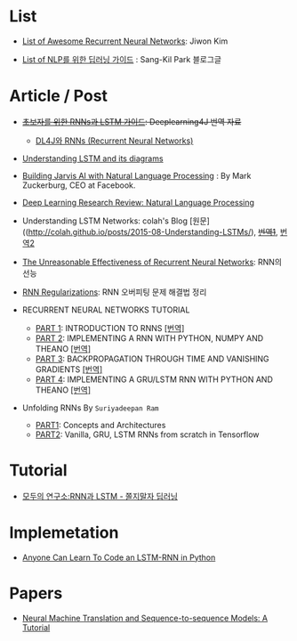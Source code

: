 # List

- [List of Awesome Recurrent Neural Networks](https://github.com/kjw0612/awesome-rnn): Jiwon Kim

- [List of NLP를 위한 딥러닝 가이드](http://docs.likejazz.com/deep-learning-for-nlp/#nlp) : Sang-Kil Park 블로그글

# Article / Post

- <del>[초보자를 위한 RNNs과 LSTM 가이드](https://deeplearning4j.org/kr/lstm): Deeplearning4J 번역 자료 </del>
  - [DL4J와 RNNs (Recurrent Neural Networks)](https://deeplearning4j.org/kr/usingrnns)

 - [Understanding LSTM and its diagrams](https://medium.com/@shiyan/understanding-lstm-and-its-diagrams-37e2f46f1714)

* [Building Jarvis AI with Natural Language Processing](https://www.facebook.com/notes/mark-zuckerberg/building-jarvis/10154361492931634?utm_source=mybridge&utm_medium=blog&utm_campaign=read_more) : By Mark Zuckerburg, CEO at Facebook.

* [Deep Learning Research Review: Natural Language Processing](http://www.kdnuggets.com/2017/01/deep-learning-review-natural-language-processing.html)

* Understanding LSTM Networks: colah's Blog [원문]((http://colah.github.io/posts/2015-08-Understanding-LSTMs/), <del>[번역1](https://brunch.co.kr/@chris-song/9)</del>, [번역2](http://whydsp.org/280)

- [The Unreasonable Effectiveness of Recurrent Neural Networks](http://karpathy.github.io/2015/05/21/rnn-effectiveness/): RNN의 선능

- [RNN Regularizations](http://nmhkahn.github.io/RNN-Regularizations): RNN 오버피팅 문제 해결법 정리

- RECURRENT NEURAL NETWORKS TUTORIAL
  - [PART 1](http://www.wildml.com/2015/09/recurrent-neural-networks-tutorial-part-1-introduction-to-rnns/): INTRODUCTION TO RNNS [[번역]](http://aikorea.org/blog/rnn-tutorial-1/)
  - [PART 2](http://www.wildml.com/2015/09/recurrent-neural-networks-tutorial-part-2-implementing-a-language-model-rnn-with-python-numpy-and-theano/): IMPLEMENTING A RNN WITH PYTHON, NUMPY AND THEANO [[번역]](http://aikorea.org/blog/rnn-tutorial-2/)
  - [PART 3](http://www.wildml.com/2015/10/recurrent-neural-networks-tutorial-part-3-backpropagation-through-time-and-vanishing-gradients/): BACKPROPAGATION THROUGH TIME AND VANISHING GRADIENTS [[번역]](http://aikorea.org/blog/rnn-tutorial-3/)
  - [PART 4](http://www.wildml.com/2015/10/recurrent-neural-network-tutorial-part-4-implementing-a-grulstm-rnn-with-python-and-theano/): IMPLEMENTING A GRU/LSTM RNN WITH PYTHON AND THEANO [[번역]]()


- Unfolding RNNs By `Suriyadeepan Ram`

  - [PART1](http://suriyadeepan.github.io/2017-01-07-unfolding-rnn/): Concepts and Architectures
  - [PART2](http://suriyadeepan.github.io/2017-02-13-unfolding-rnn-2/): Vanilla, GRU, LSTM RNNs from scratch in Tensorflow

# Tutorial

* [모두의 연구소:RNN과 LSTM - 쫄지말자 딥러닝](http://www.modulabs.co.kr/DeepLAB_library/11886)

# Implemetation

* [Anyone Can Learn To Code an LSTM-RNN in Python](https://iamtrask.github.io/2015/11/15/anyone-can-code-lstm/)

# Papers
- [Neural Machine Translation and Sequence-to-sequence Models: A Tutorial](https://arxiv.org/abs/1703.01619)
